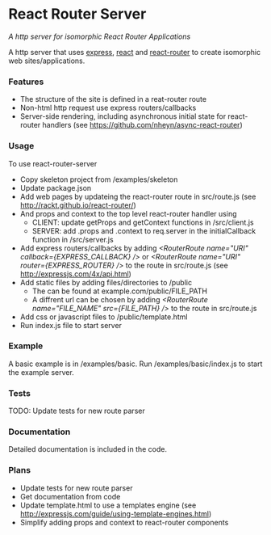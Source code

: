 # React Router Server
*A http server for isomorphic React Router Applications*

A http server that uses [express][0], [react][1] and [react-router][2] to create isomorphic web sites/applications.

[0]: http://expressjs.com
[1]: http://facebook.github.io/react/
[2]: http://rackt.github.io/react-router/

### Features
* The structure of the site is defined in a reat-router route
* Non-html http request use express routers/callbacks
* Server-side rendering, including asynchronous initial state for react-router handlers (see https://github.com/nheyn/async-react-router)

### Usage
To use react-router-server

* Copy skeleton project from /examples/skeleton
* Update package.json
* Add web pages by updateing the react-router route in src/route.js (see http://rackt.github.io/react-router/)
* And props and context to the top level react-router handler using
  * CLIENT: update getProps and getContext functions in /src/client.js
  * SERVER: add .props and .context to req.server in the initialCallback function in /src/server.js
* Add express routers/callbacks by adding *\<RouterRoute name="URI" callback={EXPRESS_CALLBACK} />* or *<RouterRoute name="URI" router={EXPRESS_ROUTER} /\>* to the route in src/route.js (see http://expressjs.com/4x/api.html)
* Add static files by adding files/directories to /public
  * The can be found at example.com/public/FILE_PATH
  * A diffrent url can be chosen by adding *\<RouterRoute name="FILE_NAME" src={FILE_PATH} /\>* to the route in src/route.js
* Add css or javascript files to /public/template.html
* Run index.js file to start server

### Example
A basic example is in /examples/basic. Run /examples/basic/index.js to start the example server.

### Tests
TODO: Update tests for new route parser

### Documentation
Detailed documentation is included in the code.

### Plans
* Update tests for new route parser
* Get documentation from code
* Update template.html to use a templates engine (see http://expressjs.com/guide/using-template-engines.html)
* Simplify adding props and context to react-router components
